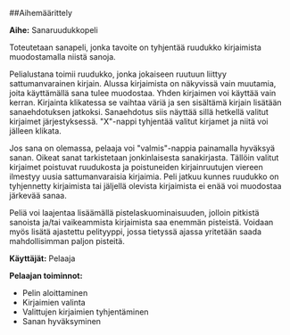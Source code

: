 ##Aihemäärittely

**Aihe:** Sanaruudukkopeli

Toteutetaan sanapeli, jonka tavoite on tyhjentää ruudukko kirjaimista muodostamalla niistä sanoja.

Pelialustana toimii ruudukko, jonka jokaiseen ruutuun liittyy sattumanvarainen kirjain. Alussa kirjaimista on näkyvissä vain muutamia, joita käyttämällä sana tulee muodostaa. Yhden kirjaimen voi käyttää vain kerran. Kirjainta klikatessa se vaihtaa väriä ja sen sisältämä kirjain lisätään sanaehdotuksen jatkoksi. Sanaehdotus siis näyttää sillä hetkellä valitut kirjaimet järjestyksessä. "X"-nappi tyhjentää valitut kirjamet ja niitä voi jälleen klikata.

Jos sana on olemassa, pelaaja voi "valmis"-nappia painamalla hyväksyä sanan. Oikeat sanat tarkistetaan jonkinlaisesta sanakirjasta. Tällöin valitut kirjaimet poistuvat ruudukosta ja poistuneiden kirjainruutujen viereen ilmestyy uusia sattumanvaraisia kirjaimia. Peli jatkuu kunnes ruudukko on tyhjennetty kirjaimista tai jäljellä olevista kirjaimista ei enää voi muodostaa järkevää sanaa.

Peliä voi laajentaa lisäämällä pistelaskuominaisuuden, jolloin pitkistä sanoista ja/tai vaikeammista kirjaimista saa enemmän pisteistä. Voidaan myös lisätä ajastettu pelityyppi, jossa tietyssä ajassa yritetään saada mahdollisimman paljon pisteitä.

**Käyttäjät:** Pelaaja

**Pelaajan toiminnot:**
- Pelin aloittaminen
- Kirjaimien valinta
- Valittujen kirjaimien tyhjentäminen
- Sanan hyväksyminen


